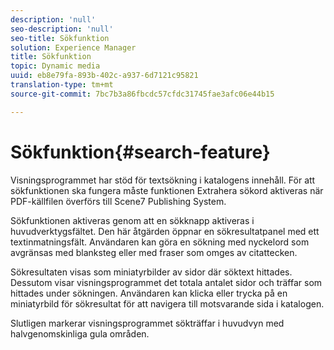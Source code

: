 ```yaml
---
description: 'null'
seo-description: 'null'
seo-title: Sökfunktion
solution: Experience Manager
title: Sökfunktion
topic: Dynamic media
uuid: eb8e79fa-893b-402c-a937-6d7121c95821
translation-type: tm+mt
source-git-commit: 7bc7b3a86fbcdc57cfdc31745fae3afc06e44b15

---
```



# Sökfunktion{#search-feature}

Visningsprogrammet har stöd för textsökning i katalogens innehåll. För att sökfunktionen ska fungera måste funktionen Extrahera sökord aktiveras när PDF-källfilen överförs till Scene7 Publishing System.

Sökfunktionen aktiveras genom att en sökknapp aktiveras i huvudverktygsfältet. Den här åtgärden öppnar en sökresultatpanel med ett textinmatningsfält. Användaren kan göra en sökning med nyckelord som avgränsas med blanksteg eller med fraser som omges av citattecken.

Sökresultaten visas som miniatyrbilder av sidor där söktext hittades. Dessutom visar visningsprogrammet det totala antalet sidor och träffar som hittades under sökningen. Användaren kan klicka eller trycka på en miniatyrbild för sökresultat för att navigera till motsvarande sida i katalogen.

Slutligen markerar visningsprogrammet sökträffar i huvudvyn med halvgenomskinliga gula områden.
